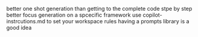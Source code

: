 
better one shot generation than getting to the complete code stpe by step
better focus generation on a spcecific framework
use copilot-instrcutions.md to set your workspace rules
having a prompts library is a good idea 